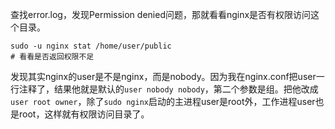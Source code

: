 查找error.log，发现Permission denied问题，那就看看nginx是否有权限访问这个目录。
```shell
sudo -u nginx stat /home/user/public
# 看看是否返回权限不足
```
发现其实nginx的user是不是nginx，而是nobody。因为我在nginx.conf把user一行注释了，结果他就是默认的`user nobody nobody`，第二个参数是组。把他改成`user root owner`，除了`sudo nginx`启动的主进程user是root外，工作进程user也是root，这样就有权限访问目录了。